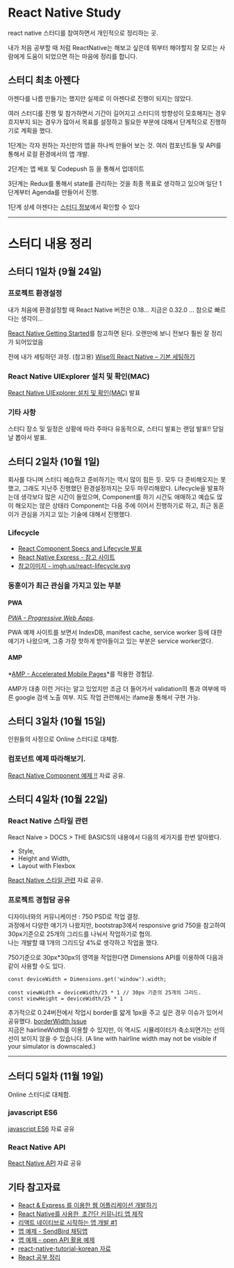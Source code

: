 # React Native Study

react native 스터디를 참여하면서 개인적으로 정리하는 곳.

내가 처음 공부할 때 처럼 ReactNative는 해보고 싶은데 뭐부터 해야할지 잘 모르는 사람에게 도움이 되었으면 하는 마음에 정리를 합니다.

## 스터디 최초 아젠다

아젠다를 나름 만들기는 했지만 실제로 이 아젠다로 진행이 되지는 않았다.

여러 스터디를 진행 및 참가하면서 기간이 길어지고 스터디의 방향성이 모호해지는 경우 흐지부지 되는 경우가 많아서 목표를 설정하고 필요한 부분에 대해서 단계적으로 진행하기로 계획을 했다. 

1단계는 각자 원하는 자신만의 앱을 하나씩 만들어 보는 것. 여러 컴포넌트들 및 API를 통해서 로컬 환경에서의 앱 개발.

2단계는 앱 배포 및 Codepush 등 을 통해서 업데이트

3단계는 Redux를 통해서 state를 관리하는 것을 최종 목표로 생각하고 있으며 일단 1단계부터 Agenda를 만들어서 진행.

1단계 상세 아젠다는 [스터디 정보](https://github.com/kjk7034/ReactNativeStudy/blob/master/docs/StudyAgenda.md)에서 확인할 수 있다 

*****

# 스터디 내용 정리

## 스터디 1일차 (9월 24일)

### 프로젝트 환경설정

내가 처음에 환경설정할 때 React Native 버전은 0.18... 지금은 0.32.0 ... 참으로 빠르다는 생각이... 

[React Native Getting Started](https://facebook.github.io/react-native/docs/getting-started.html)를 참고하면 된다. 오랜만에 보니 전보다 훨씬 잘 정리가 되어있었음

전에 내가 세팅하던 과정. (참고용) [Wise의 React Native – 기본 세팅하기](http://wagunblog.com/wp/?p=1855)

### React Native UIExplorer 설치 및 확인(MAC)

[React Native UIExplorer 설치 및 확인(MAC)](http://wagunblog.com/wp/?p=2144) 발표

### 기타 사항

스터디 장소 및 일정은 상황에 따라 주마다 유동적으로, 스터디 발표는 랜덤 발표!! 당일날 뽑아서 발표.

## 스터디 2일차 (10월 1일)

회사를 다니며 스터디 예습하고 준비하기는 역시 많이 힘든 듯. 모두 다 준비해오지는 못했고, 그래도 지난주 진행했던 환경설정까지는 모두 마무리해왔다.
Lifecycle을 발표하는데 생각보다 많은 시간이 들었으며, Component를 하기 시간도 애매하고 예습도 많이 해오지는 않은 상태라 Component는 다음 주에 이어서 진행하기로 하고, 최근 동훈이가 관심을 가지고 있는 기술에 대해서 진행했다.  

### Lifecycle

* [React Component Specs and Lifecycle 발표](https://github.com/kjk7034/ReactLifecycle)
* [React Native Express - 참고 사이트](http://www.reactnativeexpress.com/)
* [참고이미지 - imgh.us/react-lifecycle.svg](http://imgh.us/react-lifecycle.svg)

### 동훈이가 최근 관심을 가지고 있는 부분

#### PWA

*[PWA - Progressive Web Apps](https://developers.google.com/web/progressive-web-apps/)*.

PWA 예제 사이트를 보면서 IndexDB, manifest cache, service worker 등에 대한 얘기가 나왔으며, 그중 가장 핫하게 받아들이고 있는 부분은 service worker였다.
  
#### AMP
 
*[AMP - Accelerated Mobile Pages](https://www.ampproject.org/)*를 적용한 경험담.

AMP가 대충 이런 거다는 알고 있었지만 조금 더 들어가서 validation의 통과 여부에 따른 google 검색 노출 여부.
지도 작업 관련해서는 ifame을 통해서 구현 가능.  

## 스터디 3일차 (10월 15일)

인원들의 사정으로 Online 스터디로 대체함.

### 컴포넌트 예제 따라해보기.

[React Native Component 예제 !!](https://github.com/kjk7034/ReactNativeComponentEx) 자료 공유.

## 스터디 4일차 (10월 22일)

### React Native 스타일 관련
React Naive > DOCS > THE BASICS의 내용에서 다음의 세가지를 한번 알아봤다.
* Style,
* Height and Width,
* Layout with Flexbox

[React Native 스타일 관련](https://github.com/kjk7034/ReactNativeStyling) 자료 공유.

### 프로젝트 경험담 공유

디자이너와의 커뮤니케이션 : 750 PSD로 작업 결정.  
과정에서 다양한 얘기가 나왔지만, bootstrap3에서 responsive grid 750을 참고하여 30px기준으로 25개의 그리드를 나눠서 작업하기로 협의.  
나는 개발할 떄 1개의 그리드당 4%로 생각하고 작업을 했다.  

750기준으로 30px*30px의 영역을 작업한다면 Dimensions API를 이용하여 다음과 같이 사용할 수도 있다. 
```
const deviceWidth = Dimensions.get('window').width;

const viewWidth = deviceWidth/25 * 1 // 30px 기준의 25개의 그리드. 
const viewHeight = deviceWidth/25 * 1
```

추가적으로 0.24버전에서 작업시 border를 얇게 1px을 주고 싶은 경우 이슈가 있어서 공유했다. [borderWidth Issue](http://wagunblog.com/wp/?p=1976)  
지금은 hairlineWidth를 이용할 수 있지만, 이 역시도 시뮬레이터가 축소되면가는 선의 선이 보이지 않을 수 있습니다. (A line with hairline width may not be visible if your simulator is downscaled.)

*****

## 스터디 5일차 (11월 19일)

Online 스터디로 대체함.

### javascript ES6
[javascript ES6](https://github.com/seye2/es6) 자료 공유

### React Native API
[React Native API](https://github.com/kjk7034/ReactNativeStudy/blob/master/docs/ReactNativeAPI.md) 자료 공유

## 기타 참고자료

* [React & Express 를 이용한 웹 어플리케이션 개발하기](https://www.inflearn.com/course/react-%EA%B0%95%EC%A2%8C-velopert/)
* [React Native를 사용한  초간단 커뮤니티 앱 제작](http://www.slideshare.net/taggon/react-native)
* [리액트 네이티브로 시작하는 앱 개발 #1](https://realm.io/kr/news/react-native/)
* [앱 예제 - SendBird 채팅앱](http://blog.sendbird.com/ko/tutorialreact-native%EC%97%90%EC%84%9C-%EC%B1%84%ED%8C%85-%EA%B5%AC%ED%98%84%ED%95%98%EA%B8%B0/)
* [앱 예제 - open API 활용 예제](https://github.com/kjk7034/RealTimeEmergencyDepartmentInfo)
* [react-native-tutorial-korean 자료](https://g6ling.gitbooks.io/react-native-tutorial-korean/content/1-1ko.html)
* [React 공부 정리](http://www.sangkon.com/2016/08/02/react-study-01/)
